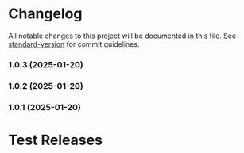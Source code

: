 # Changelog

All notable changes to this project will be documented in this file. See [standard-version](https://github.com/conventional-changelog/standard-version) for commit guidelines.

### 1.0.3 (2025-01-20)

### 1.0.2 (2025-01-20)

### 1.0.1 (2025-01-20)

# Test Releases